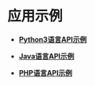# 应用示例<a name="ocr_03_0126"></a>

-   **[Python3语言API示例](Python3语言API示例.md)**  

-   **[Java语言API示例](Java语言API示例.md)**  

-   **[PHP语言API示例](PHP语言API示例.md)**  


